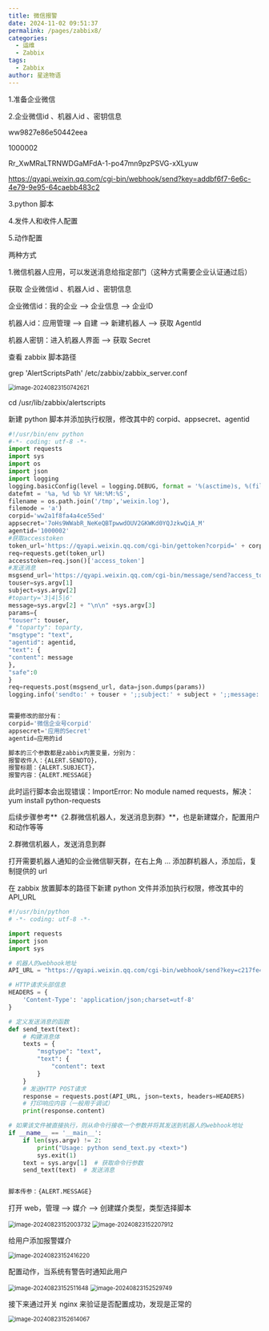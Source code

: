 ```yaml
---
title: 微信报警
date: 2024-11-02 09:51:37
permalink: /pages/zabbix8/
categories:
  - 运维
  - Zabbix
tags:
  - Zabbix
author: 星途物语
---
```

1.准备企业微信

2.企业微信id 、机器人id 、密钥信息

ww9827e86e50442eea

1000002

Rr_XwMRaLTRNWDGaMFdA-1-po47mn9pzPSVG-xXLyuw

https://qyapi.weixin.qq.com/cgi-bin/webhook/send?key=addbf6f7-6e6c-4e79-9e95-64caebb483c2

3.python 脚本

4.发件人和收件人配置

5.动作配置



两种方式

1.微信机器人应用，可以发送消息给指定部门（这种方式需要企业认证通过后）

获取 企业微信id 、机器人id 、密钥信息

企业微信id：我的企业 --> 企业信息 --> 企业ID

机器人id：应用管理 --> 自建 --> 新建机器人 --> 获取 AgentId

机器人密钥：进入机器人界面 --> 获取 Secret

查看 zabbix 脚本路径

grep 'AlertScriptsPath' /etc/zabbix/zabbix_server.conf

 <img src="/img/image-20240823150742621.png" alt="image-20240823150742621" style="zoom:80%;" />

cd /usr/lib/zabbix/alertscripts

新建 python 脚本并添加执行权限，修改其中的 corpid、appsecret、agentid

```python
#!/usr/bin/env python
#-*- coding: utf-8 -*-
import requests
import sys
import os
import json
import logging
logging.basicConfig(level = logging.DEBUG, format = '%(asctime)s, %(filename)s, %(levelname)s, %(message)s',
datefmt = '%a, %d %b %Y %H:%M:%S',
filename = os.path.join('/tmp','weixin.log'),
filemode = 'a')
corpid='ww2a1f8fa4a4ce55ed'
appsecret='7oHs9WWabR_NeKeQBTpwwdOUV2GKWKd0YQJzkwQiA_M'
agentid='1000002'
#获取accesstoken
token_url='https://qyapi.weixin.qq.com/cgi-bin/gettoken?corpid=' + corpid + '&corpsecret=' + appsecret
req=requests.get(token_url)
accesstoken=req.json()['access_token']
#发送消息
msgsend_url='https://qyapi.weixin.qq.com/cgi-bin/message/send?access_token=' + accesstoken
touser=sys.argv[1]
subject=sys.argv[2]
#toparty='3|4|5|6'
message=sys.argv[2] + "\n\n" +sys.argv[3]
params={
"touser": touser,
# "toparty": toparty,
"msgtype": "text",
"agentid": agentid,
"text": {
"content": message
},
"safe":0
}
req=requests.post(msgsend_url, data=json.dumps(params))
logging.info('sendto:' + touser + ';;subject:' + subject + ';;message:' + message)


需要修改的部分有：
corpid='微信企业号corpid'
appsecret='应用的Secret'
agentid=应用的id

脚本的三个参数都是zabbix内置变量，分别为：
报警收件人：{ALERT.SENDTO}，
报警标题：{ALERT.SUBJECT}，
报警内容：{ALERT.MESSAGE}
```

此时运行脚本会出现错误：ImportError: No module named requests，解决：yum install python-requests

后续步骤参考**《2.群微信机器人，发送消息到群》**，也是新建媒介，配置用户和动作等等



2.群微信机器人，发送消息到群

打开需要机器人通知的企业微信聊天群，在右上角 ... 添加群机器人，添加后，复制提供的 url

在 zabbix 放置脚本的路径下新建 python 文件并添加执行权限，修改其中的 API_URL

```python
#!/usr/bin/python
# -*- coding: utf-8 -*-

import requests
import json
import sys

# 机器人的webhook地址
API_URL = "https://qyapi.weixin.qq.com/cgi-bin/webhook/send?key=c217fe49-a91d-4c32-8f90-5e46f1f45f59"

# HTTP请求头部信息
HEADERS = {
    'Content-Type': 'application/json;charset=utf-8'
}

# 定义发送消息的函数
def send_text(text):
    # 构建消息体
    texts = {
        "msgtype": "text",
        "text": {
            "content": text
        }
    }
    # 发送HTTP POST请求
    response = requests.post(API_URL, json=texts, headers=HEADERS)
    # 打印响应内容（一般用于调试）
    print(response.content)

# 如果该文件被直接执行，则从命令行接收一个参数并将其发送到机器人的webhook地址
if __name__ == '__main__':
    if len(sys.argv) != 2:
        print("Usage: python send_text.py <text>")
        sys.exit(1)
    text = sys.argv[1]  # 获取命令行参数
    send_text(text)  # 发送消息


脚本传参：{ALERT.MESSAGE}
```

打开 web，管理 --> 媒介 --> 创建媒介类型，类型选择脚本

 <img src="/img/image-20240823152003732.png" alt="image-20240823152003732" style="zoom:80%;" />

 <img src="/img/image-20240823152207912.png" alt="image-20240823152207912" style="zoom:80%;" />

给用户添加报警媒介

 <img src="/img/image-20240823152416220.png" alt="image-20240823152416220" style="zoom:80%;" />

配置动作，当系统有警告时通知此用户

 <img src="/img/image-20240823152511648.png" alt="image-20240823152511648" style="zoom:80%;" />

 <img src="/img/image-20240823152529749.png" alt="image-20240823152529749" style="zoom:80%;" />

接下来通过开关 nginx 来验证是否配置成功，发现是正常的

 <img src="/img/image-20240823152614067.png" alt="image-20240823152614067" style="zoom:80%;" />